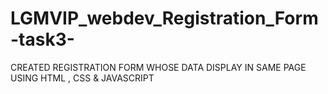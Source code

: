 # LGMVIP_webdev_Registration_Form-task3-
CREATED REGISTRATION FORM WHOSE DATA DISPLAY IN SAME PAGE  USING HTML , CSS &amp; JAVASCRIPT

